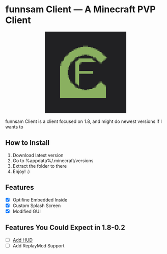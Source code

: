# funnsam Client — A Minecraft PVP Client
<p align="center">
  <img width="256" height="256" src="/funnsamclient.png">
</p>

funnsam Client is a client focused on 1.8, and might do newest versions if I wants to

## How to Install
1. Download latest version
2. Go to %appdata%/.minecraft/versions
3. Extract the folder to there
4. Enjoy! :)

## Features
- [X] Optifine Embedded Inside
- [X] Custom Splash Screen
- [X] Modified GUI

## Features You Could Expect in 1.8-0.2
- [ ] [Add HUD](https://github.com/funnsam/funnsam-Client/issues/1)
- [ ] Add ReplayMod Support
